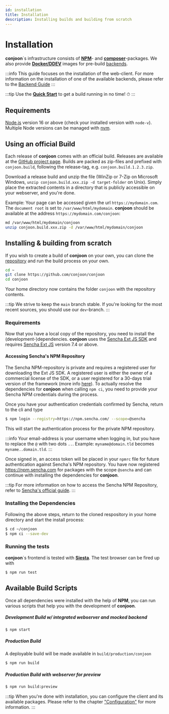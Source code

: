 ```yaml
---
id: installation
title: Installation
description: Installing builds and building from scratch
---
```

# Installation

**conjoon**`s infrastructure consists of [**NPM**](https://www.npmjs.com/org/conjoon)- and [**composer**](https://packagist.org/packages/conjoon/)-packages. We also provide [**Docker/DDEV**](https://github.com/conjoon/ddev-ms-email) images for pre-build [backends](backends/overview).

:::info
This guide focuses on the installation of the web-client. For more information on the installation of one of the available backends, please refer to the [Backend Guide](backends/overview)
:::

:::tip
Use the [**Quick Start**](introduction.md#quick-start) to get a build running in no time! ⏱
:::


## Requirements
[Node.js](https://nodejs.org) version 16 or above (check your installed version with `node-v`). Multiple Node versions
can be managed with [nvm](https://github.com/nvm-sh/nvm).

## Using an official Build
Each release of **conjoon** comes with an official build. Releases are available at the [GitHub project page](https://github.com/conjoon/conjoon/releases/). Builds are packed as zip-files and prefixed with `conjoon.build`, following the release-tag, e.g.
`conjoon.build.1.2.3.zip`.

Download a release build and unzip the file (WinZip or 7-Zip on Microsoft Windows, `unzip conjoon.build.xxx.zip -d target-folder` on Unix).
Simply place the extracted contents in a directory that is publicly accessible on your webserver, and you're done.

Example: Your page can be accessed given the url `https://mydomain.com`. The `document root` is set to  `/var/www/html/mydomain`.
**conjoon** should be available at the address `https://mydomain.com/conjoon`:

```bash
md /var/www/html/mydomain/conjoon
unzip conjoon.build.xxx.zip -d /var/www/html/mydomain/conjoon
```


## Installing & building from scratch 

If you wish to create a build of **conjoon** on your own, you can clone the [repository](https://github.com/conjoon/conjoon) and
run the build process on your own.

```bash
cd ~
git clone https://github.com/conjoon/conjoon
cd conjoon
```

Your home directory now contains the folder `conjoon` with the repository contents. 

:::tip
We strive to keep the `main` branch stable. If you're looking for the most recent sources, you should use our `dev`-branch.
:::

### Requirements
Now that you have a local copy of the repository, you need to install the (development-)dependencies. **conjoon**
uses the [Sencha Ext JS SDK](https://sencha.com) and requires [Sencha Ext JS](https://sencha.com) version 7.4 or above.

#### Accessing Sencha's NPM Repository 

The Sencha NPM-repository is private and requires a registered user for downloading the Ext JS SDK. A registered user is either the owner of a commercial license of the SDK, or a user registered for a 30-days trial version of the framework (more info [here](https://www.sencha.com/products/extjs/evaluate/)). To actually resolve the dependencies for **conjoon** when calling `npm ci`, you need to provide your Sencha NPM credentials during the process. 

Once you have your authentication credentials confirmed by Sencha, return to the cli and type

```bash
$ npm login --registry=https://npm.sencha.com/ --scope=@sencha
```

This will start the authentication process for the private NPM repository. 

:::info
Your email-address is your username when logging in, but you have to replace the `@` with two dots `..`.
Example: `myname@domain.tld` becomes `myname..domain.tld`.
:::

Once signed in, an access token will be placed in your `npmrc` file for future authentication against Sencha's NPM repository.
You have now registered https://npm.sencha.com for packages with the scope `@sencha` and can continue with installing the dependencies for **conjoon**. 

:::tip
For more information on how to access the Sencha NPM Repository, refer to [Sencha's official guide](https://docs.sencha.com/extjs/7.4.0/guides/using_systems/using_npm/npm_repo_access.html).
:::

### Installing the Dependencies

Following the above steps, return to the cloned respository in your home directory and start the install process:

```bash
$ cd ~/conjoon
$ npm ci --save-dev  
```

### Running the tests
**conjoon**`s frontend is tested with [**Siesta**](http://bryntum.com/products/siesta). The test browser can be fired up with
```bash
$ npm run test
```

## Available Build Scripts
Once all dependencies were installed with the help of **NPM**, you can run various scripts that help you with the
development of **conjoon**.

##### Development Build w/ integrated webserver and mocked backend
```bash
$ npm start
```

##### Production Build
A deployable build will be made available in `build/production/conjoon`
```bash
$ npm run build
```

##### Production Build with webserver for preview
```bash
$ npm run build:preview
```


:::tip
When you're done with installation, you can configure the client and its available packages.
Please refer to the chapter ["Configuration"](./configuration) for more information.
:::
